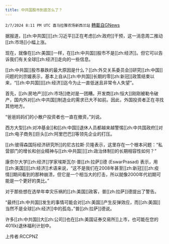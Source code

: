```yaml
---
title: 中共国股市到底怎么了？
---
```

`2/7/2024 8:11 PM UTC 喜马拉雅农场新西兰站` [轉載自GNews](https://gnews.org/articles/2290422)

据报道，[[zh:中共国]][[zh:习近平]]正在考虑[[zh:政府]]干预，这一消息周二推动[[zh:市场]]小幅上涨。  

现在，就像在[[zh:美国]]一样，在[[zh:中共国]]股市不是[[zh:经济]]。但它可以告诉我们有关全球[[zh:经济]]走向的一些信息。 

[[zh:中共国]]股市暴跌的最大原因是什么？[[zh:外交关系委员会]]研究[[zh:中国]]问题的刘宗媛表示，基本上自从[[zh:中共国]]长期的零[[zh:新冠]]政策结束以来，“[[zh:中共国]][[zh:经济]]迄今为止一直低迷且非常令人失望”。 

首先，[[zh:房地产]][[zh:市场]]绝对是一团糟。开发商[[zh:恒大]]刚刚被勒令破产，国内外对[[zh:中共国]]制造业的需求已大不如前。因此，外国投资者正在寻找其他地方。 

“爸爸妈妈们的小散户投资者也一直在撤资，”刘说。 

西方大型[[zh:对冲基金]]和[[zh:中国]]退休人员都越来越警惕[[zh:中共国政府]]对[[zh:电子商务]]巨头[[zh:阿里巴巴]]等领先企业的打压。 

[[zh:彼得森国际经济研究所]]的尼古拉斯·贝隆表示，这里存在一个根本问题：“私营部门的增长和创业精神与[[zh:中共国]][[zh:政治体制]]的长期相容性如何？” 

康奈尔大学[[zh:经济]]学家埃斯瓦尔·普[[zh:拉萨]]德 (EswarPrasad) 表示，用[[zh:美国]][[zh:经济]]术语来说，“这不是我们在2008年甚至[[zh:新冠]][[zh:疫情]]期间看到的那种崩溃，但它是一个相当大的打击，所以就像2000年代初期可能是一个更好的类比。” 

对于那些想在选举年幸灾乐祸的[[zh:美国]]政客，普[[zh:拉萨]]德提出了警告。 

“最终[[zh:中共国]]发生的事情可能会对[[zh:美国]]产生反弹效应，而[[zh:美国]]当然不是全球[[zh:经济]]中的孤岛，”普[[zh:拉萨]]德说。 

许多[[zh:中共国]]大[[zh:公司]]也在[[zh:美国证券交易所]]上市，也可能在您的401(k)退休福利计划中。

上传者:RCCPNZ
